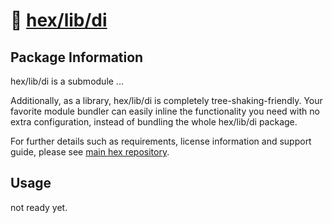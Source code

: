 # 🧱 [hex/lib/di](https://github.com/eserozvataf/hex/tree/development/src/lib/di)

## Package Information

hex/lib/di is a submodule ...

Additionally, as a library, hex/lib/di is completely tree-shaking-friendly. Your
favorite module bundler can easily inline the functionality you need with no
extra configuration, instead of bundling the whole hex/lib/di package.

For further details such as requirements, license information and support guide,
please see [main hex repository](https://github.com/eserozvataf/hex).

## Usage

not ready yet.
